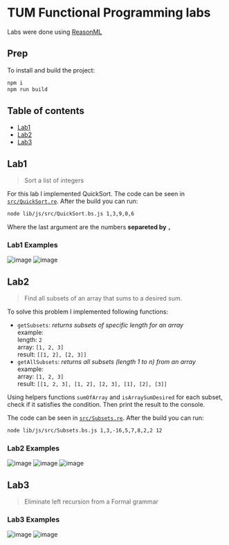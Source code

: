 # TUM Functional Programming labs

Labs were done using [ReasonML](https://reasonml.github.io/)

## Prep

To install and build the project:

```bash
npm i
npm run build
```

## Table of contents

- [Lab1](#lab1)
- [Lab2](#lab2)
- [Lab3](#lab3)

## Lab1

> Sort a list of integers

For this lab I implemented QuickSort. The code can be seen in [`src/QuickSort.re`](https://github.com/strdr4605/tum-fp-labs/blob/master/src/QuickSort.re). After the build you can run:

```bash
node lib/js/src/QuickSort.bs.js 1,3,9,0,6
```

Where the last argument are the numbers **separeted by `,`**

### Lab1 Examples

![image](https://user-images.githubusercontent.com/16056918/66345356-96541f00-e958-11e9-920e-b840982d845b.png)
![image](https://user-images.githubusercontent.com/16056918/66345412-b4218400-e958-11e9-8c83-ec2763cf72a2.png)

## Lab2

> Find all subsets of an array that sums to a desired sum.

To solve this problem I implemented following functions:

- `getSubsets`: _returns subsets of specific length for an array_  
  example:  
  length: `2`  
  array: `[1, 2, 3]`  
  result: `[[1, 2], [2, 3]]`  
- `getAllSubsets`: _returns all subsets (length 1 to n) from an array_  
  example:  
  array: `[1, 2, 3]`  
  result: `[[1, 2, 3], [1, 2], [2, 3], [1], [2], [3]]`

Using helpers functions `sumOfArray` and `isArraySumDesired` for each subset, check if it satisfies the condition. Then print the result to the console.

The code can be seen in [`src/Subsets.re`](https://github.com/strdr4605/tum-fp-labs/blob/master/src/Subsets.re). After the build you can run:

```bash
node lib/js/src/Subsets.bs.js 1,3,-16,5,7,8,2,2 12
```

### Lab2 Examples

![image](https://user-images.githubusercontent.com/16056918/66722711-dc5a2880-ee19-11e9-9fbf-086b55cc8d8d.png)
![image](https://user-images.githubusercontent.com/16056918/66722705-d2382a00-ee19-11e9-8dc9-e40cf4bb4a58.png)
![image](https://user-images.githubusercontent.com/16056918/66722699-c5b3d180-ee19-11e9-9afc-aa5c6a08a66c.png)



## Lab3

> Eliminate left recursion from a Formal grammar

### Lab3 Examples

![image](https://user-images.githubusercontent.com/16056918/68163591-8a617a00-ff63-11e9-9616-fd6421a4ab6f.png)
![image](https://user-images.githubusercontent.com/16056918/68163583-846b9900-ff63-11e9-8231-f11358902371.png)

